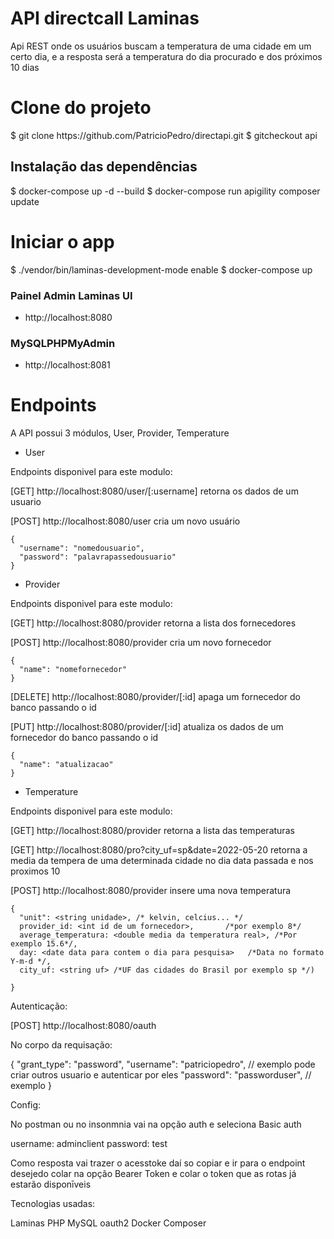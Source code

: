 # API directcall Laminas

Api REST onde os usuários buscam a temperatura de uma cidade em um
certo dia, e a resposta será a temperatura do dia procurado e dos próximos 10 dias

# Clone do projeto

<p>
$ git clone https://github.com/PatricioPedro/directapi.git
$ gitcheckout api

## Instalação das dependências

$ docker-compose up -d --build
$ docker-compose run apigility composer update


# Iniciar o app
$ ./vendor/bin/laminas-development-mode enable
$ docker-compose up

### Painel Admin Laminas UI
- http://localhost:8080

### MySQLPHPMyAdmin
- http://localhost:8081

# Endpoints
A API possui 3 módulos, User, Provider, Temperature

- User

Endpoints disponivel para este modulo: 

[GET] http://localhost:8080/user/[:username]  retorna os dados de um usuario

[POST] http://localhost:8080/user cria um novo usuário


    {
      "username": "nomedousuario",
      "password": "palavrapassedousuario"
    }


- Provider

Endpoints disponivel para este modulo: 

[GET] http://localhost:8080/provider retorna a lista dos fornecedores

[POST] http://localhost:8080/provider cria um novo fornecedor

    {
      "name": "nomefornecedor"
    }
[DELETE] http://localhost:8080/provider/[:id] apaga um fornecedor do banco passando o id

[PUT] http://localhost:8080/provider/[:id] atualiza os dados de um fornecedor do banco passando o id

    {
      "name": "atualizacao"
    }

 - Temperature

Endpoints disponivel para este modulo: 

[GET] http://localhost:8080/provider retorna a lista das temperaturas

[GET] http://localhost:8080/pro?city_uf=sp&date=2022-05-20  retorna a media da tempera de uma determinada cidade
no dia data passada e nos proximos 10

[POST] http://localhost:8080/provider insere uma nova temperatura

    {
      "unit": <string unidade>, /* kelvin, celcius... */
      provider_id: <int id de um fornecedor>,       /*por exemplo 8*/
      average_temperatura: <double media da temperatura real>, /*Por exemplo 15.6*/,
      day: <date data para contem o dia para pesquisa>   /*Data no formato Y-m-d */,
      city_uf: <string uf> /*UF das cidades do Brasil por exemplo sp */)

    }

Autenticação: 

[POST] http://localhost:8080/oauth

No corpo da requisação:

{
  "grant_type": "password",
  "username": "patriciopedro", // exemplo pode criar outros usuario e autenticar por eles
  "password": "passworduser",  // exemplo
}

Config: 

No postman ou no insonmnia vai na opção auth e seleciona Basic auth

username: adminclient
password: test

Como resposta vai trazer o acesstoke daí so copiar e ir para o endpoint desejedo colar na opção Bearer Token e colar o token que as rotas já estarão disponīveis



Tecnologias usadas:

Laminas
PHP
MySQL
oauth2
Docker
Composer
<p/>